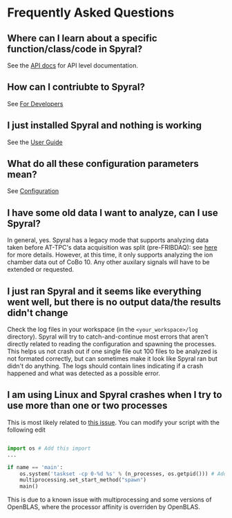 # Frequently Asked Questions

## Where can I learn about a specific function/class/code in Spyral?

See the [API docs](api/index.md) for API level documentation.

## How can I contriubte to Spyral?

See [For Developers](CONTRIBUTING.md)

## I just installed Spyral and nothing is working

See the [User Guide](user_guide/getting_started.md)

## What do all these configuration parameters mean?

See [Configuration](user_guide/config/about.md)

## I have some old data I want to analyze, can I use Spyral?

In general, yes. Spyral has a legacy mode that supports analyzing data taken before AT-TPC's data acquisition was split (pre-FRIBDAQ): see [here](user_guide/phases/point_cloud.md) for more details. However, at this time, it only supports analyzing the ion chamber data out of CoBo 10. Any other auxilary signals will have to be extended or requested.

## I just ran Spyral and it seems like everything went well, but there is no output data/the results didn't change

Check the log files in your workspace (in the `<your_workspace>/log` directory). Spyral will try to catch-and-continue most errors that aren't directly related to reading the configuration and spawning the processes. This helps us not crash out if one single file out 100 files to be analyzed is not formated correctly, but can sometimes make it look like Spyral ran but didn't do anything. The logs should contain lines indicating if a crash happened and what was detected as a possible error.

## I am using Linux and Spyral crashes when I try to use more than one or two processes

This is most likely related to [this issue](https://github.com/ATTPC/Spyral/issues/135). You can modify your script with the following edit

```python

import os # Add this import
...

if name == 'main':
    os.system('taskset -cp 0-%d %s' % (n_processes, os.getpid())) # Add this line
    multiprocessing.set_start_method("spawn")
    main()
```

This is due to a known issue with multiprocessing and some versions of OpenBLAS, where the processor affinity is overriden by OpenBLAS.
